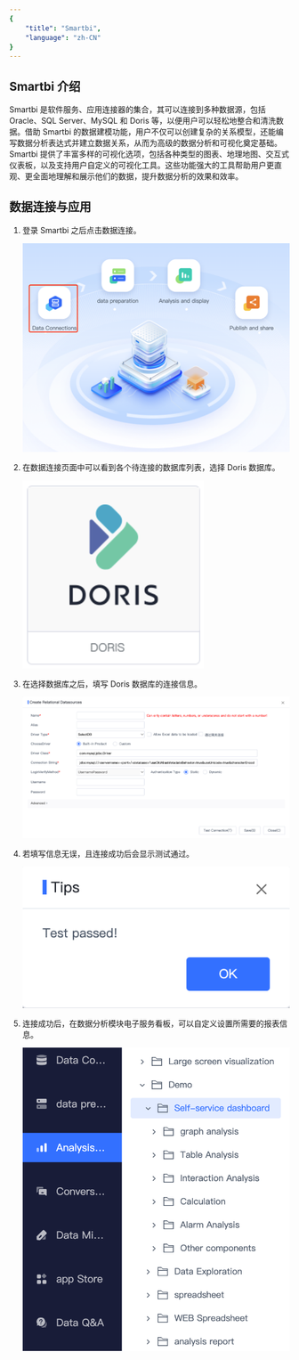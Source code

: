 ```yaml
---
{
    "title": "Smartbi",
    "language": "zh-CN"
}
---
```


## Smartbi 介绍

Smartbi 是软件服务、应用连接器的集合，其可以连接到多种数据源，包括 Oracle、SQL Server、MySQL 和 Doris 等，以便用户可以轻松地整合和清洗数据。借助 Smartbi 的数据建模功能，用户不仅可以创建复杂的关系模型，还能编写数据分析表达式并建立数据关系，从而为高级的数据分析和可视化奠定基础。Smartbi 提供了丰富多样的可视化选项，包括各种类型的图表、地理地图、交互式仪表板，以及支持用户自定义的可视化工具。这些功能强大的工具帮助用户更直观、更全面地理解和展示他们的数据，提升数据分析的效果和效率。

## 数据连接与应用

1. 登录 Smartbi 之后点击数据连接。

   ![main page](/images/bi-smartbi-en-1.png)

2. 在数据连接页面中可以看到各个待连接的数据库列表，选择 Doris 数据库。

   ![selectdb](/images/bi-smartbi-en-2.png)

3. 在选择数据库之后，填写 Doris 数据库的连接信息。

   ![data source connection](/images/bi-smartbi-en-3.png)

4. 若填写信息无误，且连接成功后会显示测试通过。

   ![test passed](/images/bi-smartbi-en-4.png)

5. 连接成功后，在数据分析模块电子服务看板，可以自定义设置所需要的报表信息。

   ![data analysis](/images/bi-smartbi-en-5.png)
